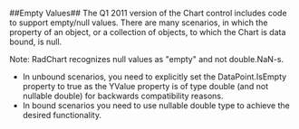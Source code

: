 ##Empty Values##
The Q1 2011 version of the Chart control includes code to support empty/null values. There are many scenarios, in which the property of an object, or a collection of objects, to which the Chart is data bound, is null.

Note: RadChart recognizes null values as "empty" and not double.NaN-s.

  - In unbound scenarios, you need to explicitly set the DataPoint.IsEmpty property to true as the YValue property is of type double (and not nullable double) for backwards compatibility reasons.
  - In bound scenarios you need to use nullable double type to achieve the desired functionality. 